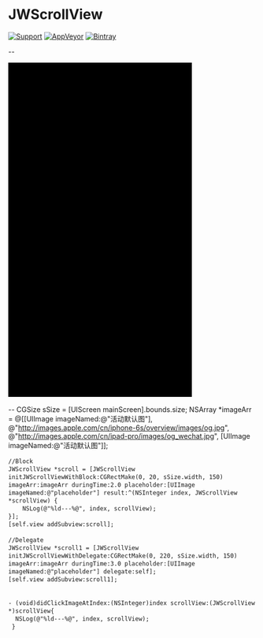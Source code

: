 # JWScrollView

[![Support](https://img.shields.io/badge/support-iOS%207%2B-brightgreen.svg)](https://github.com/JWXIAN/JWScrollView)
[![AppVeyor](https://img.shields.io/appveyor/ci/gruntjs/grunt.svg?maxAge=2592000)](https://github.com/JWXIAN/JWScrollView)
[![Bintray](https://img.shields.io/badge/version-1.0-brightgreen.svg)](https://github.com/JWXIAN/JWScrollView)

--

![image](https://github.com/JWXIAN/JWScrollView/blob/master/gif.gif)

--
    CGSize sSize = [UIScreen mainScreen].bounds.size;
    NSArray *imageArr = @[[UIImage imageNamed:@"活动默认图"],
                          @"http://images.apple.com/cn/iphone-6s/overview/images/og.jpg",
                          @"http://images.apple.com/cn/ipad-pro/images/og_wechat.jpg",
                          [UIImage imageNamed:@"活动默认图"]];
                          
    //Block
    JWScrollView *scroll = [JWScrollView initJWScrollViewWithBlock:CGRectMake(0, 20, sSize.width, 150) imageArr:imageArr duringTime:2.0 placeholder:[UIImage imageNamed:@"placeholder"] result:^(NSInteger index, JWScrollView *scrollView) {
        NSLog(@"%ld---%@", index, scrollView);
    }];
    [self.view addSubview:scroll];
    
    //Delegate
    JWScrollView *scroll1 = [JWScrollView initJWScrollViewWithDelegate:CGRectMake(0, 220, sSize.width, 150) imageArr:imageArr duringTime:3.0 placeholder:[UIImage imageNamed:@"placeholder"] delegate:self];
    [self.view addSubview:scroll1];
    
    
    - (void)didClickImageAtIndex:(NSInteger)index scrollView:(JWScrollView *)scrollView{
      NSLog(@"%ld---%@", index, scrollView);
     }

